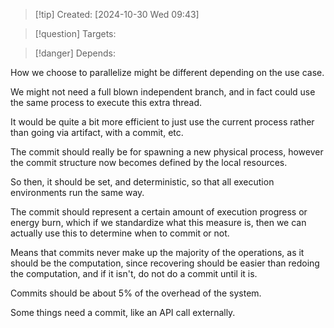 
>[!tip] Created: [2024-10-30 Wed 09:43]

>[!question] Targets: 

>[!danger] Depends: 

How we choose to parallelize might be different depending on the use case.

We might not need a full blown independent branch, and in fact could use the same process to execute this extra thread.

It would be quite a bit more efficient to just use the current process rather than going via artifact, with a commit, etc.

The commit should really be for spawning a new physical process, however the commit structure now becomes defined by the local resources.

So then, it should be set, and deterministic, so that all execution environments run the same way.

The commit should represent a certain amount of execution progress or energy burn, which if we standardize what this measure is, then we can actually use this to determine when to commit or not.

Means that commits never make up the majority of the operations, as it should be the computation, since recovering should be easier than redoing the computation, and if it isn't, do not do a commit until it is.

Commits should be about 5% of the overhead of the system.  

Some things need a commit, like an API call externally.